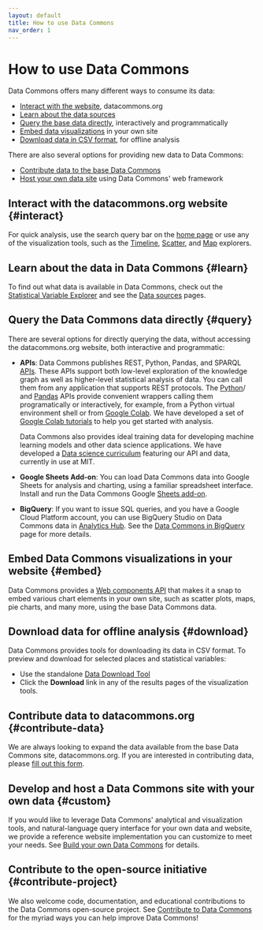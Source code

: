 ```yaml
---
layout: default
title: How to use Data Commons
nav_order: 1
---
```


# How to use Data Commons

Data Commons offers many different ways to consume its data: 

- [Interact with the website](#interact), datacommons.org
- [Learn about the data sources](#learn)
- [Query the base data directly](#query), interactively and programmatically
- [Embed data visualizations](#embed) in your own site
- [Download data in CSV format](#download), for offline analysis

There are also several options for providing new data to Data Commons:
- [Contribute data to the base Data Commons](#contribute-data)
- [Host your own data site](#custom) using Data Commons' web framework 

## Interact with the datacommons.org website {#interact}

For quick analysis, use the search query bar on the [home page](https://datacommons.org/) or use any of the visualization tools, such as the [Timeline](https://datacommons.org/tools/visualization#visType=timeline), [Scatter](https://datacommons.org/togitols/visualization#visType%3Dscatter), and [Map](https://datacommons.org/tools/visualization#visType%3Dmap) explorers.

## Learn about the data in Data Commons {#learn}

To find out what data is available in Data Commons, check out the [Statistical Variable Explorer](https://datacommons.org/tools/statvar) and see the [Data sources](/datasets) pages.

## Query the Data Commons data directly {#query}

There are several options for directly querying the data, without accessing the datacommons.org website, both interactive and programmatic:

- **APIs**: Data Commons publishes REST, Python, Pandas, and SPARQL [APIs](/api/index.html). These APIs support both low-level exploration of the knowledge graph as well as higher-level statistical analysis of data. You can call them from any application that supports REST protocols. The [Python](/api/python)/ and [Pandas](/api/pandas/) APIs provide convenient wrappers calling them programatically or interactively, for example, from a Python virtual environment shell or from [Google Colab](https://colab.sandbox.google.com/). We have developed a set of [Google Colab tutorials](/tutorials/index.html) to help you get started with analysis.  

    Data Commons also provides ideal training data for developing machine learning models and other data science applications. We have developed a [Data science curriculum](/courseware/intro_data_science.html) featuring our API and data, currently in use at MIT.

- **Google Sheets Add-on**: You can load Data Commons data into Google Sheets for analysis and charting, using a familiar spreadsheet interface. Install and run the Data Commons Google [Sheets add-on](/api/sheets/index.html).

- **BigQuery**: If you want to issue SQL queries, and you have a Google Cloud Platform account, you can use BigQuery Studio on Data Commons data in [Analytics Hub](https://cloud.google.com/analytics-hub). See the [Data Commons in BigQuery](/bigquery/index.html) page for more details.

## Embed Data Commons visualizations in your website {#embed}

Data Commons provides a [Web components API](/api/web_components/index.html) that makes it a snap to embed various chart elements in your own site, such as scatter plots, maps, pie charts, and many more, using the base Data Commons data.

## Download data for offline analysis {#download}

Data Commons provides tools for downloading its data in CSV format. To preview and download for selected places and statistical variables:

- Use the standalone [Data Download Tool](https://datacommons.org/tools/download)
- Click the **Download** link in any of the results pages of the visualization tools.	

## Contribute data to datacommons.org {#contribute-data}

We are always looking to expand the data available from the base Data Commons site, datacommons.org. If you are interested in contributing data, please [fill out this form](https://docs.google.com/forms/d/e/1FAIpQLSf_kZ13bmzXvgEbim0OXeAVsTQYsIhN8_o9ekdbjKoeFjfvRA/viewform).

## Develop and host a Data Commons site with your own data {#custom}

If you would like to leverage Data Commons' analytical and visualization tools, and natural-language query interface for your own data and website, we provide a reference website implementation you can customize to meet your needs. See [Build your own Data Commons](/custom_dc/index.html) for details.

## Contribute to the open-source initiative {#contribute-project}

We also welcome code, documentation, and educational contributions to the Data Commons open-source project. See [Contribute to Data Commons](/contributing/index.html) for the myriad ways you can help improve Data Commons!
